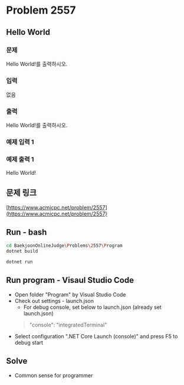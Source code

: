 # Problem 2557

## Hello World

### 문제

Hello World!를 출력하시오.

### 입력

없음

### 출력

Hello World!를 출력하시오.

### 예제 입력 1

### 예제 출력 1

Hello World!

## 문제 링크

[https://www.acmicpc.net/problem/2557](https://www.acmicpc.net/problem/2557)

## Run - bash

```bash
cd BaekjoonOnlineJudge\Problems\2557\Program
dotnet build
```

```bash
dotnet run
```

## Run program - Visaul Studio Code

- Open folder "Program" by Visual Studio Code
- Check out settings - launch.json
  - For debug console, set below to launch.json (already set launch.json)
  > "console": "integratedTerminal"
- Select configuration ".NET Core Launch (console)" and press F5 to debug start

## Solve

- Common sense for programmer
